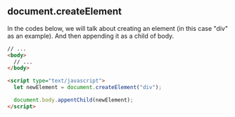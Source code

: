 ## document.createElement

In the codes below, we will talk about creating an element (in this case "div" as an example). And then appending it as a child of body.

```html
// ...
<body>
  // ...
</body>

<script type="text/javascript">
  let newElement = document.createElement("div");

  document.body.appentChild(newElement);
</script>
```
